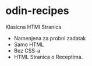 # odin-recipes

Klasicna HTMl Stranica

- Namenjena za probni zadatak
- Samo HTML
- Bez CSS-a
- HTML Stranica o Receptima.